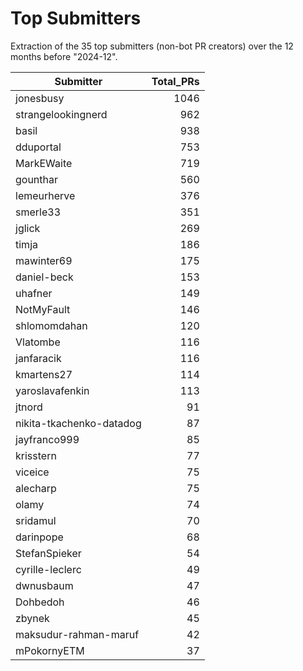 # Top Submitters

Extraction of the 35 top submitters (non-bot PR creators) 
over the 12 months before "2024-12".


| Submitter                | Total_PRs |
| ------------------------ | --------: |
| jonesbusy                |      1046 |
| strangelookingnerd       |       962 |
| basil                    |       938 |
| dduportal                |       753 |
| MarkEWaite               |       719 |
| gounthar                 |       560 |
| lemeurherve              |       376 |
| smerle33                 |       351 |
| jglick                   |       269 |
| timja                    |       186 |
| mawinter69               |       175 |
| daniel-beck              |       153 |
| uhafner                  |       149 |
| NotMyFault               |       146 |
| shlomomdahan             |       120 |
| Vlatombe                 |       116 |
| janfaracik               |       116 |
| kmartens27               |       114 |
| yaroslavafenkin          |       113 |
| jtnord                   |        91 |
| nikita-tkachenko-datadog |        87 |
| jayfranco999             |        85 |
| krisstern                |        77 |
| viceice                  |        75 |
| alecharp                 |        75 |
| olamy                    |        74 |
| sridamul                 |        70 |
| darinpope                |        68 |
| StefanSpieker            |        54 |
| cyrille-leclerc          |        49 |
| dwnusbaum                |        47 |
| Dohbedoh                 |        46 |
| zbynek                   |        45 |
| maksudur-rahman-maruf    |        42 |
| mPokornyETM              |        37 |
